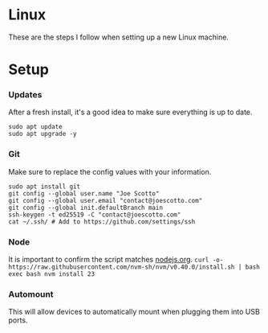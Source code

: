 # Linux

These are the steps I follow when setting up a new Linux machine.

# Setup

### Updates

After a fresh install, it's a good idea to make sure everything is up to date.

```
sudo apt update
sudo apt upgrade -y
```

### Git

Make sure to replace the config values with your information.

```
sudo apt install git
git config --global user.name "Joe Scotto"
git config --global user.email "contact@joescotto.com"
git config --global init.defaultBranch main
ssh-keygen -t ed25519 -C "contact@joescotto.com"
cat ~/.ssh/ # Add to https://github.com/settings/ssh
```

### Node

It is important to confirm the script matches [nodejs.org](https://nodejs.org/en/download/package-manager).
`curl -o- https://raw.githubusercontent.com/nvm-sh/nvm/v0.40.0/install.sh | bash
exec bash
nvm install 23`

### Automount

This will allow devices to automatically mount when plugging them into USB ports.

```

```

